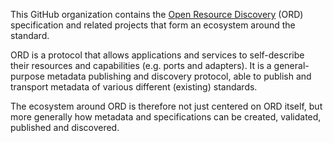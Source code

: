 This GitHub organization contains the [Open Resource Discovery](https://open-resource-discovery.github.io/specification/) (ORD) specification and related projects that form an ecosystem around the standard.

ORD is a protocol that allows applications and services to self-describe their resources and capabilities (e.g. ports and adapters). It is a general-purpose metadata publishing and discovery protocol, able to publish and transport metadata of various different (existing) standards. 

The ecosystem around ORD is therefore not just centered on ORD itself, but more generally how metadata and specifications can be created, validated, published and discovered. 
